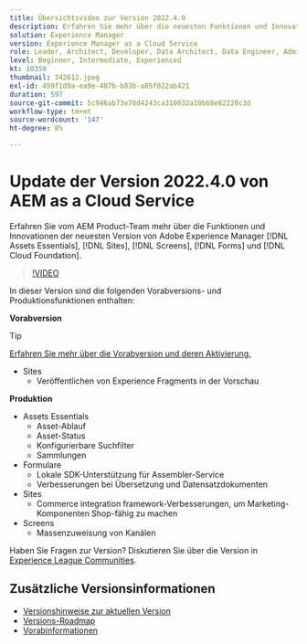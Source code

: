 ```yaml
---
title: Übersichtsvideo zur Version 2022.4.0
description: Erfahren Sie mehr über die neuesten Funktionen und Innovationen in der Version 2022.4.0 von Adobe Experience Manager [!DNL Assets Essentials], [!DNL Sites], [!DNL Screens], [!DNL Forms] and [!DNL Cloud Foundation].
solution: Experience Manager
version: Experience Manager as a Cloud Service
role: Leader, Architect, Developer, Data Architect, Data Engineer, Admin, User
level: Beginner, Intermediate, Experienced
kt: 10359
thumbnail: 342612.jpeg
exl-id: 459f1d9a-ea9e-487b-b83b-a85f022ab421
duration: 597
source-git-commit: 5c946ab73e78d4243ca310032a10bb8e82228c3d
workflow-type: tm+mt
source-wordcount: '147'
ht-degree: 8%

---
```


# Update der Version 2022.4.0 von AEM as a Cloud Service

Erfahren Sie vom AEM Product-Team mehr über die Funktionen und Innovationen der neuesten Version von Adobe Experience Manager [!DNL Assets Essentials], [!DNL Sites], [!DNL Screens], [!DNL Forms] und [!DNL Cloud Foundation].

>[!VIDEO](https://video.tv.adobe.com/v/342612/?quality=12&learn=on)

In dieser Version sind die folgenden Vorabversions- und Produktionsfunktionen enthalten:

**Vorabversion**

>[!TIP]
>
>[Erfahren Sie mehr über die Vorabversion und deren Aktivierung.](https://experienceleague.adobe.com/docs/experience-manager-cloud-service/content/release-notes/prerelease.html)

* Sites
   * Veröffentlichen von Experience Fragments in der Vorschau

**Produktion**

* Assets Essentials
   * Asset-Ablauf
   * Asset-Status
   * Konfigurierbare Suchfilter
   * Sammlungen
* Formulare
   * Lokale SDK-Unterstützung für Assembler-Service
   * Verbesserungen bei Übersetzung und Datensatzdokumenten
* Sites
   * Commerce integration framework-Verbesserungen, um Marketing-Komponenten Shop-fähig zu machen
* Screens
   * Massenzuweisung von Kanälen

Haben Sie Fragen zur Version?  Diskutieren Sie über die Version in [Experience League Communities](https://adobe.ly/3LO0gOo).

## Zusätzliche Versionsinformationen

* [Versionshinweise zur aktuellen Version](https://experienceleague.adobe.com/docs/experience-manager-cloud-service/content/release-notes/home.html?lang=de)
* [Versions-Roadmap](https://experienceleague.adobe.com/docs/experience-manager-release-information/aem-release-updates/update-releases-roadmap.html?lang=de)
* [Vorabinformationen](https://experienceleague.adobe.com/docs/experience-manager-cloud-service/content/release-notes/prerelease.html)

